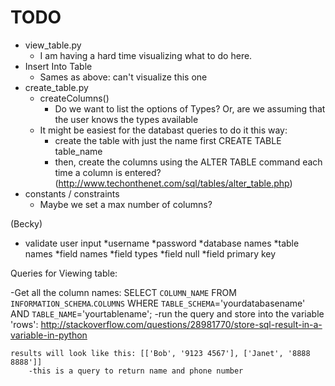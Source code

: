 # TODO

* view_table.py
    * I am having a hard time visualizing what to do here.
* Insert Into Table
    * Sames as above: can't visualize this one 
* create_table.py
    * createColumns()
		* Do we want to list the options of Types? Or, are we assuming that the user knows the types available
	* It might be easiest for the databast queries to do it this way:
    	* create the table with just the name first CREATE TABLE table_name
    	* then, create the columns using the ALTER TABLE command each time a column is entered? (http://www.techonthenet.com/sql/tables/alter_table.php)
* constants / constraints
	* Maybe we set a max number of columns?

(Becky)
* validate user input
    *username
    *password
    *database names
    *table names
    *field names
    *field types
    *field null
    *field primary key


Queries for Viewing table:

-Get all the column names:
	SELECT `COLUMN_NAME` 
	FROM `INFORMATION_SCHEMA`.`COLUMNS` 
	WHERE `TABLE_SCHEMA`='yourdatabasename' 
    AND `TABLE_NAME`='yourtablename';
-run the query and store into the variable 'rows':
	http://stackoverflow.com/questions/28981770/store-sql-result-in-a-variable-in-python

	results will look like this: [['Bob', '9123 4567'], ['Janet', '8888 8888']]
		-this is a query to return name and phone number